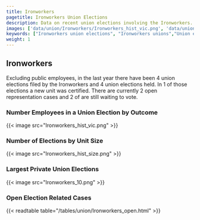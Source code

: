 ```yaml
---
title: Ironworkers
pagetitle: Ironworkers Union Elections
description: Data on recent union elections involving the Ironworkers.
images: ['data/union/Ironworkers/Ironworkers_hist_vic.png', 'data/union/Ironworkers/Ironworkers_hist_size.png', 'data/union/Ironworkers/Ironworkers_10.png']
keywords: ["Ironworkers union elections", "Ironworkers unions","Union elections"]
weight: 1
---
```

##  Ironworkers

Excluding public employees, in the last year there have been 4 union elections filed by the Ironworkers and 4 union elections held. In 1 of those elections a new unit was certified. There are currently 2 open representation cases and 2 of are still waiting to vote.

### Number Employees in a Union Election by Outcome
{{< image src="Ironworkers_hist_vic.png" >}}

### Number of Elections by Unit Size
{{< image src="Ironworkers_hist_size.png" >}}

### Largest Private Union Elections
{{< image src="Ironworkers_10.png" >}}

### Open Election Related Cases
{{< readtable table="/tables/union/Ironworkers_open.html" >}}

